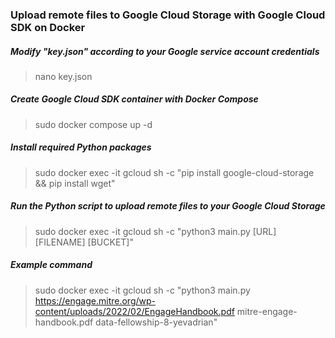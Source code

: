### Upload remote files to Google Cloud Storage with Google Cloud SDK on Docker

##### Modify "key.json" according to your Google service account credentials
> nano key.json

##### Create Google Cloud SDK container with Docker Compose
> sudo docker compose up -d

##### Install required Python packages
> sudo docker exec -it gcloud sh -c "pip install google-cloud-storage && pip install wget"

##### Run the Python script to upload remote files to your Google Cloud Storage
> sudo docker exec -it gcloud sh -c "python3 main.py [URL] [FILENAME] [BUCKET]"

##### Example command
> sudo docker exec -it gcloud sh -c "python3 main.py https://engage.mitre.org/wp-content/uploads/2022/02/EngageHandbook.pdf mitre-engage-handbook.pdf data-fellowship-8-yevadrian"
